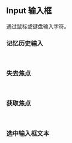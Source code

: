 <div class="demo-header">
<p class="overviewicon">
  <span class="wapi-form-span"/>
</p>

## Input 输入框

<nova-uxlink widget-name="Input"></nova-uxlink>

通过鼠标或键盘输入字符。
</div>

### 记忆历史输入

<demo-editor-mobilefirst link="input/method-addMemory.vue"></demo-editor-mobilefirst>

<br>

### 失去焦点

<demo-editor-mobilefirst link="input/method-blur.vue"></demo-editor-mobilefirst>

<br>

### 获取焦点

<demo-editor-mobilefirst link="input/method-focus.vue"></demo-editor-mobilefirst>

<br>

### 选中输入框文本

<demo-editor-mobilefirst link="input/method-select.vue"></demo-editor-mobilefirst>

<br>
